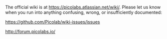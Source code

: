 The official wiki is at https://picolabs.atlassian.net/wiki/. Please let us know when you run into anything confusing, wrong, or insufficiently documented:

https://github.com/Picolab/wiki-issues/issues

http://forum.picolabs.io/
